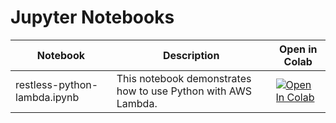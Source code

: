 # Jupyter Notebooks

| Notebook | Description | Open in Colab |
|----------|-------------|---------------|
| restless-python-lambda.ipynb | This notebook demonstrates how to use Python with AWS Lambda. | [![Open In Colab](https://colab.research.google.com/assets/colab-badge.svg)](https://colab.research.google.com/github/vedanta/restless-python/blob/main/restless-python-lambda.ipynb) |
